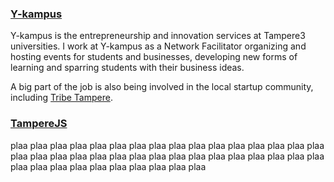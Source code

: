 ### <a href="http://y-kampus.fi" target="_blank">Y-kampus</a>

Y-kampus is the entrepreneurship and innovation services at Tampere3 universities. I work at Y-kampus as a Network Facilitator organizing and hosting events for students and businesses, developing new forms of learning and sparring students with their business ideas.

A big part of the job is also being involved in the local startup community, including <a href="http://www.tribetampere.com/" target="_blank">Tribe Tampere</a>.

### <a href="https://meetabit.com/communities/tamperejs" target="_blank">TampereJS</a>

plaa plaa plaa plaa plaa plaa plaa plaa plaa plaa plaa plaa plaa plaa plaa plaa plaa plaa plaa plaa plaa plaa plaa plaa plaa plaa plaa plaa plaa plaa plaa plaa plaa plaa plaa plaa plaa plaa plaa plaa plaa plaa
